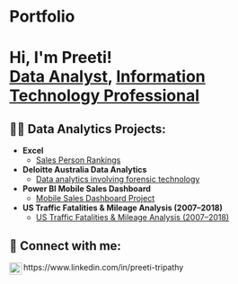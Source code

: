 # Portfolio

<h1>Hi, I'm Preeti! <br/><a href="https://github.com/preeti-trp">Data Analyst</a>, <a href="https://www.linkedin.com/in/preeti-tripathy/">Information Technology Professional</a></h1>

<h2>👨‍💻 Data Analytics Projects:</h2>

- <b>Excel </b>
  - [Sales Person Rankings](https://github.com/preeti-trp/Excel-VBA-Macro-project)
- <b>Deloitte Australia Data Analytics</b>
  - [Data analytics involving forensic technology](https://github.com/preeti-trp/Tableau) <b><i></b></i>
- <b>Power BI Mobile Sales Dashboard</b>
  - [Mobile Sales Dashboard Project]( https://github.com/preeti-trp/Power-BI-Project) <b><i></b></i>
- <b>US Traffic Fatalities & Mileage Analysis (2007–2018)</b>
  - [US Traffic Fatalities & Mileage Analysis (2007–2018)]( https://github.com/preeti-trp/Power-BI-Project) <b><i></b></i>


<h2> 🤳 Connect with me:</h2>
<img align="left" alt="JoshMadakor | LinkedIn" width="22px" src="https://cdn.jsdelivr.net/npm/simple-icons@v3/icons/linkedin.svg" />
   https://www.linkedin.com/in/preeti-tripathy

<!--
**joshmadakor1/joshmadakor1** is a ✨ _special_ ✨ repository because its `README.md` (this file) appears on your GitHub profile.

Here are some ideas to get you started:

- 🔭 I’m currently working on ...
- 🌱 I’m currently learning ...
- 👯 I’m looking to collaborate on ...
- 🤔 I’m looking for help with ...
- 💬 Ask me about ...
- 📫 How to reach me: ...
- 😄 Pronouns: ...
- ⚡ Fun fact: ...
-->
